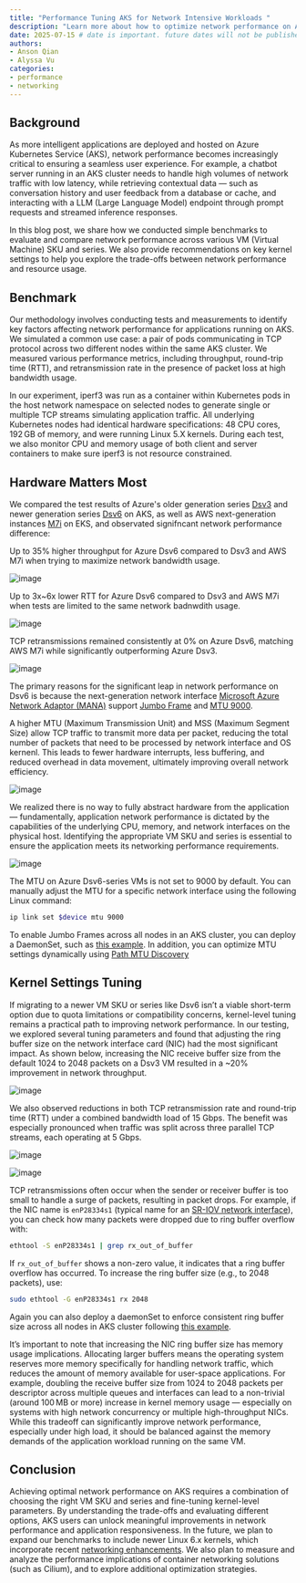 ```yaml
---
title: "Performance Tuning AKS for Network Intensive Workloads "
description: "Learn more about how to optimize network performance on AKS nodes through benchmark and comparison."
date: 2025-07-15 # date is important. future dates will not be published
authors:
- Anson Qian
- Alyssa Vu
categories:
- performance
- networking
---
```


## Background

As more intelligent applications are deployed and hosted on Azure Kubernetes Service (AKS), network performance becomes increasingly critical to ensuring a seamless user experience. For example, a chatbot server running in an AKS cluster needs to handle high volumes of network traffic with low latency, while retrieving contextual data — such as conversation history and user feedback from a database or cache, and interacting with a LLM (Large Language Model) endpoint through prompt requests and streamed inference responses.

In this blog post, we share how we conducted simple benchmarks to evaluate and compare network performance across various VM (Virtual Machine) SKU and series. We also provide recommendations on key kernel settings to help you explore the trade-offs between network performance and resource usage.

## Benchmark

Our methodology involves conducting tests and measurements to identify key factors affecting network performance for applications running on AKS. We simulated a common use case: a pair of pods communicating in TCP protocol across two different nodes within the same AKS cluster. We measured various performance metrics, including throughput, round-trip time (RTT), and retransmission rate in the presence of packet loss at high bandwidth usage.

In our experiment, iperf3 was run as a container within Kubernetes pods in the host network namespace on selected nodes to generate single or multiple TCP streams simulating application traffic. All underlying Kubernetes nodes had identical hardware specifications: 48 CPU cores, 192 GB of memory, and were running Linux 5.X kernels. During each test, we also monitor CPU and memory usage of both client and server containers to make sure iperf3 is not resource constrained.

## Hardware Matters Most

We compared the test results of Azure's older generation series [Dsv3](https://learn.microsoft.com/en-us/azure/virtual-machines/sizes/general-purpose/dsv3-series?tabs=sizebasic) and newer generation series [Dsv6](https://learn.microsoft.com/en-us/azure/virtual-machines/sizes/general-purpose/dsv6-series?tabs=sizebasic) on AKS, as well as AWS next-generation instances [M7i](https://aws.amazon.com/ec2/instance-types/m7i/) on EKS, and observated signifncant network performance difference:

Up to 35% higher throughput for Azure Dsv6 compared to Dsv3 and AWS M7i when trying to maximize network bandwidth usage.

![image](/assets/images/network-perf-aks/sku_throughput.png)

Up to 3x~6x lower RTT for Azure Dsv6 compared to Dsv3 and AWS M7i when tests are limited to the same network badnwdith usage.

![image](/assets/images/network-perf-aks/sku_rtt.png)

TCP retransmissions remained consistently at 0% on Azure Dsv6, matching AWS M7i while significantly outperforming Azure Dsv3.

![image](/assets/images/network-perf-aks/sku_retransmits.png)

The primary reasons for the significant leap in network performance on Dsv6 is because the next-generation network interface [Microsoft Azure Network Adaptor (MANA)](https://learn.microsoft.com/en-us/azure/virtual-network/accelerated-networking-mana-overview) support [Jumbo Frame](https://en.wikipedia.org/wiki/Jumbo_frame) and [MTU 9000](https://learn.microsoft.com/en-us/azure/virtual-network/how-to-virtual-machine-mtu?tabs=linux).

A higher MTU (Maximum Transmission Unit) and MSS (Maximum Segment Size) allow TCP traffic to transmit more data per packet, reducing the total number of packets that need to be processed by network interface and OS kernenl. This leads to fewer hardware interrupts, less buffering, and reduced overhead in data movement, ultimately improving overall network efficiency.

![image](/assets/images/network-perf-aks/sku_mtu.png)

We realized there is no way to fully abstract hardware from the application — fundamentally, application network performance is dictated by the capabilities of the underlying CPU, memory, and network interfaces on the physical host. Identifying the appropriate VM SKU and series is essential to ensure the application meets its networking performance requirements.

![image](/assets/images/network-perf-aks/sku_cpu_usage.png)

The MTU on Azure Dsv6-series VMs is not set to 9000 by default. You can manually adjust the MTU for a specific network interface using the following Linux command:

```bash
ip link set $device mtu 9000
```

To enable Jumbo Frames across all nodes in an AKS cluster, you can deploy a DaemonSet, such as [this example](https://github.com/Azure/telescope/blob/main/modules/kustomize/mtu/overlays/azure/patch.yaml). In addition, you can optimize MTU settings dynamically using [Path MTU Discovery](https://learn.microsoft.com/en-us/azure/virtual-network/how-to-virtual-machine-mtu?tabs=linux#path-mtu-discovery)

## Kernel Settings Tuning

If migrating to a newer VM SKU or series like Dsv6 isn’t a viable short-term option due to quota limitations or compatibility concerns, kernel-level tuning remains a practical path to improving network performance. In our testing, we explored several tuning parameters and found that adjusting the ring buffer size on the network interface card (NIC) had the most significant impact. As shown below, increasing the NIC receive buffer size from the default 1024 to 2048 packets on a Dsv3 VM resulted in a ~20% improvement in network throughput.

![image](/assets/images/network-perf-aks/buffer_throughput.png)

We also observed reductions in both TCP retransmission rate and round-trip time (RTT) under a combined bandwidth load of 15 Gbps. The benefit was especially pronounced when traffic was split across three parallel TCP streams, each operating at 5 Gbps.

![image](/assets/images/network-perf-aks/buffer_retransmits.png)

![image](/assets/images/network-perf-aks/buffer_rtt.png)

TCP retransmissions often occur when the sender or receiver buffer is too small to handle a surge of packets, resulting in packet drops. For example, if the NIC name is `enP28334s1` (typical name for an [SR-IOV network interface](https://learn.microsoft.com/en-us/windows-hardware/drivers/network/overview-of-single-root-i-o-virtualization--sr-iov-)), you can check how many packets were dropped due to ring buffer overflow with:

```bash
ethtool -S enP28334s1 | grep rx_out_of_buffer
```

If `rx_out_of_buffer` shows a non-zero value, it indicates that a ring buffer overflow has occurred. To increase the ring buffer size (e.g., to 2048 packets), use:

```bash
sudo ethtool -G enP28334s1 rx 2048
```

Again you can also deploy a daemonSet to enforce consistent ring buffer size across all nodes in AKS cluster following [this example](https://github.com/Azure/telescope/blob/main/modules/kustomize/ring_buffer/ring-buffer-config.yaml).

It’s important to note that increasing the NIC ring buffer size has memory usage implications. Allocating larger buffers means the operating system reserves more memory specifically for handling network traffic, which reduces the amount of memory available for user-space applications. For example, doubling the receive buffer size from 1024 to 2048 packets per descriptor across multiple queues and interfaces can lead to a non-trivial (around 100 MB or more) increase in kernel memory usage — especially on systems with high network concurrency or multiple high-throughput NICs. While this tradeoff can significantly improve network performance, especially under high load, it should be balanced against the memory demands of the application workload running on the same VM.

## Conclusion

Achieving optimal network performance on AKS requires a combination of choosing the right VM SKU and series  and fine-tuning kernel-level parameters. By understanding the trade-offs and evaluating different options, AKS users can unlock meaningful improvements in network performance and application responsiveness. In the future, we plan to expand our benchmarks to include newer Linux 6.x kernels, which incorporate recent [networking enhancements](https://conferences.computer.org/sc-wpub/pdfs/SC-W2024-6oZmigAQfgJ1GhPL0yE3pS/555400a775/555400a775.pdf). We also plan to measure and analyze the performance implications of container networking solutions (such as Cilium), and to explore additional optimization strategies.
